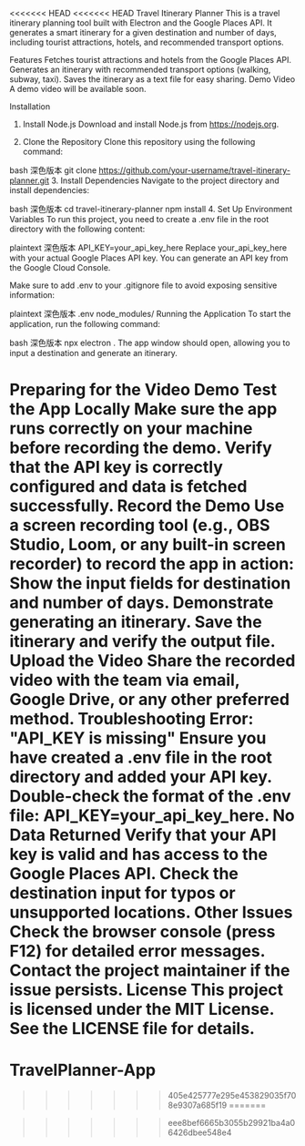 <<<<<<< HEAD
<<<<<<< HEAD
Travel Itinerary Planner
This is a travel itinerary planning tool built with Electron and the Google Places API. It generates a smart itinerary for a given destination and number of days, including tourist attractions, hotels, and recommended transport options.

Features
Fetches tourist attractions and hotels from the Google Places API.
Generates an itinerary with recommended transport options (walking, subway, taxi).
Saves the itinerary as a text file for easy sharing.
Demo Video
A demo video will be available soon.

Installation
1. Install Node.js
Download and install Node.js from https://nodejs.org.

2. Clone the Repository
Clone this repository using the following command:

bash
深色版本
git clone https://github.com/your-username/travel-itinerary-planner.git
3. Install Dependencies
Navigate to the project directory and install dependencies:

bash
深色版本
cd travel-itinerary-planner
npm install
4. Set Up Environment Variables
To run this project, you need to create a .env file in the root directory with the following content:

plaintext
深色版本
API_KEY=your_api_key_here
Replace your_api_key_here with your actual Google Places API key. You can generate an API key from the Google Cloud Console.

Make sure to add .env to your .gitignore file to avoid exposing sensitive information:

plaintext
深色版本
.env
node_modules/
Running the Application
To start the application, run the following command:

bash
深色版本
npx electron .
The app window should open, allowing you to input a destination and generate an itinerary.

Preparing for the Video Demo
Test the App Locally
Make sure the app runs correctly on your machine before recording the demo.
Verify that the API key is correctly configured and data is fetched successfully.
Record the Demo
Use a screen recording tool (e.g., OBS Studio, Loom, or any built-in screen recorder) to record the app in action:
Show the input fields for destination and number of days.
Demonstrate generating an itinerary.
Save the itinerary and verify the output file.
Upload the Video
Share the recorded video with the team via email, Google Drive, or any other preferred method.
Troubleshooting
Error: "API_KEY is missing"
Ensure you have created a .env file in the root directory and added your API key.
Double-check the format of the .env file: API_KEY=your_api_key_here.
No Data Returned
Verify that your API key is valid and has access to the Google Places API.
Check the destination input for typos or unsupported locations.
Other Issues
Check the browser console (press F12) for detailed error messages.
Contact the project maintainer if the issue persists.
License
This project is licensed under the MIT License. See the LICENSE file for details.
=======
# TravelPlanner-App
>>>>>>> 405e425777e295e453829035f708e9307a685f19
=======

>>>>>>> eee8bef6665b3055b29921ba4a06426dbee548e4
